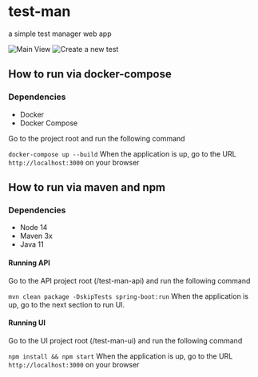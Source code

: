 # test-man

a simple test manager web app

![Main View](docs/1.JPG?raw=true "Main View")
![Create a new test](docs/2.JPG?raw=true "Test Creation")

## How to run via docker-compose

### Dependencies

- Docker
- Docker Compose

Go to the project root and run the following command

`docker-compose up --build`
When the application is up, go to the URL `http://localhost:3000` on your browser

## How to run via maven and npm

### Dependencies

- Node 14
- Maven 3x
- Java 11

#### Running API

Go to the API project root (/test-man-api) and run the following command

`mvn clean package -DskipTests spring-boot:run`
When the application is up, go to the next section to run UI.

#### Running UI

Go to the UI project root (/test-man-ui) and run the following command

`npm install && npm start`
When the application is up, go to the URL `http://localhost:3000` on your browser